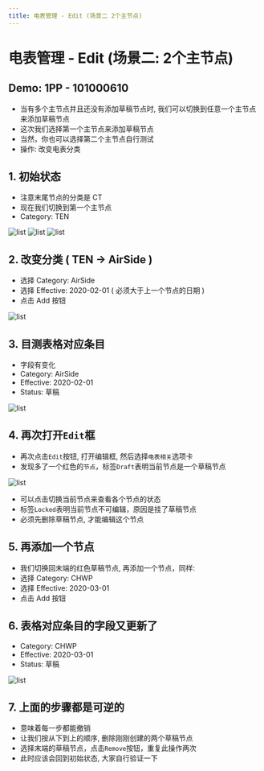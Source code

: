 ```yaml
---
title: 电表管理 - Edit (场景二 2个主节点)
---
```


# 电表管理 - Edit (场景二: 2个主节点)

## Demo: 1PP - 101000610
- 当有多个主节点并且还没有添加草稿节点时, 我们可以切换到任意一个主节点来添加草稿节点
- 这次我们选择第一个主节点来添加草稿节点
- 当然，你也可以选择第二个主节点自行测试
- 操作: 改变电表分类

## 1. 初始状态
- 注意末尾节点的分类是 CT
- 现在我们切换到第一个主节点
- Category: TEN

<img :src="$withBase('/img/c6-0.png')" alt="list">

<img :src="$withBase('/img/c6-1.png')" alt="list">
<img :src="$withBase('/img/c6-2.png')" alt="list">

## 2. 改变分类 ( TEN -> AirSide )
- 选择 Category: AirSide
- 选择 Effective: 2020-02-01 ( 必须大于上一个节点的日期 )
- 点击 Add 按钮

<img :src="$withBase('/img/c6-3.png')" alt="list">

## 3. 目测表格对应条目
- 字段有变化
- Category: AirSide
- Effective: 2020-02-01
- Status: 草稿

<img :src="$withBase('/img/c6-4.png')" alt="list">

## 4. 再次打开`Edit`框
- 再次点击`Edit`按钮, 打开编辑框, 然后选择`电表相关`选项卡
- 发现多了一个红色的`节点`，标签`Draft`表明当前节点是一个草稿节点

<img :src="$withBase('/img/c6-5.png')" alt="list">

- 可以点击切换当前节点来查看各个节点的状态
- 标签`Locked`表明当前节点不可编辑，原因是挂了草稿节点
- 必须先删除草稿节点, 才能编辑这个节点

## 5. 再添加一个节点
- 我们切换回末端的红色草稿节点, 再添加一个节点，同样:
- 选择 Category: CHWP
- 选择 Effective: 2020-03-01
- 点击 Add 按钮

## 6. 表格对应条目的字段又更新了
- Category: CHWP
- Effective: 2020-03-01
- Status: 草稿

<img :src="$withBase('/img/c6-8.png')" alt="list">

## 7. 上面的步骤都是可逆的
- 意味着每一步都能撤销
- 让我们按从下到上的顺序, 删除刚刚创建的两个草稿节点
- 选择末端的草稿节点，点击`Remove`按钮，重复此操作两次
- 此时应该会回到初始状态, 大家自行验证一下
